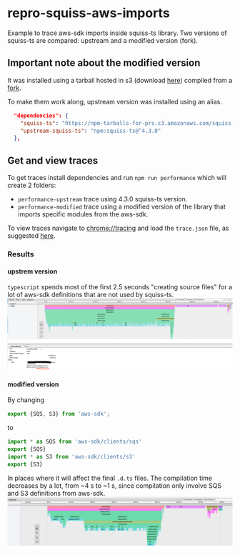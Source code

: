 # repro-squiss-aws-imports
Example to trace aws-sdk imports inside squiss-ts library.
Two versions of squiss-ts are compared: upstream and a modified version (fork).

## Important note about the modified version
It was installed using a tarball hosted in s3 (download [here](https://npm-tarballs-for-prs.s3.amazonaws.com/squiss-ts-4.3.0.tgz)) compiled from a [fork](https://github.com/Raiszo/squiss-ts/tree/better-aws-sdk-imports).

To make them work along, upstream version was installed using an alias.
```json
  "dependencies": {
    "squiss-ts": "https://npm-tarballs-for-prs.s3.amazonaws.com/squiss-ts-4.3.0.tgz",
    "upstream-squiss-ts": "npm:squiss-ts@^4.3.0"
  },
```

## Get and view traces
To get traces install dependencies and run `npm run performance` which will create 2 folders:
- `performance-upstream` trace using 4.3.0 squiss-ts version.
- `performance-modified` trace using a modified version of the library that imports specific modules from the aws-sdk.

To view traces navigate to [chrome://tracing]() and load the `trace.json` file, as suggested [here](https://github.com/microsoft/TypeScript/wiki/Performance-Tracing).

### Results
#### upstrem version
`typescript` spends most of the first 2.5 seconds "creating source files" for a lot of aws-sdk definitions that are not used by squiss-ts.
![upstream](images/upstream.png)

#### modified version
By changing
```typescript
export {SQS, S3} from 'aws-sdk';
```
to
```typescript
import * as SQS from 'aws-sdk/clients/sqs'
export {SQS}
import * as S3 from 'aws-sdk/clients/s3'
export {S3}
```
In places where it will affect the final `.d.ts` files.
The compilation time decreases by a lot, from ~4 s to ~1 s, since compilation only involve SQS and S3 definitions from aws-sdk.
![modified](images/modified.png)

